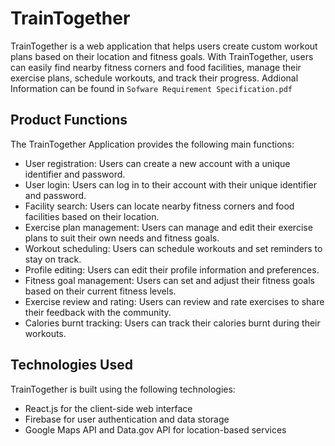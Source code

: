 # TrainTogether

TrainTogether is a web application that helps users create custom workout plans based on their location and fitness goals. With TrainTogether, users can easily find nearby fitness corners and food facilities, manage their exercise plans, schedule workouts, and track their progress. Addional Information can be found in `Sofware Requirement Specification.pdf`

## Product Functions
The TrainTogether Application provides the following main functions:
* User registration: Users can create a new account with a unique identifier and password.
* User login: Users can log in to their account with their unique identifier and password.
* Facility search: Users can locate nearby fitness corners and food facilities based on their location.
* Exercise plan management: Users can manage and edit their exercise plans to suit their own needs and fitness goals.
* Workout scheduling: Users can schedule workouts and set reminders to stay on track.
* Profile editing: Users can edit their profile information and preferences.
* Fitness goal management: Users can set and adjust their fitness goals based on their current fitness levels.
* Exercise review and rating: Users can review and rate exercises to share their feedback with the community.
* Calories burnt tracking: Users can track their calories burnt during their workouts.

## Technologies Used
TrainTogether is built using the following technologies:
* React.js for the client-side web interface
* Firebase for user authentication and data storage
* Google Maps API and Data.gov API for location-based services
